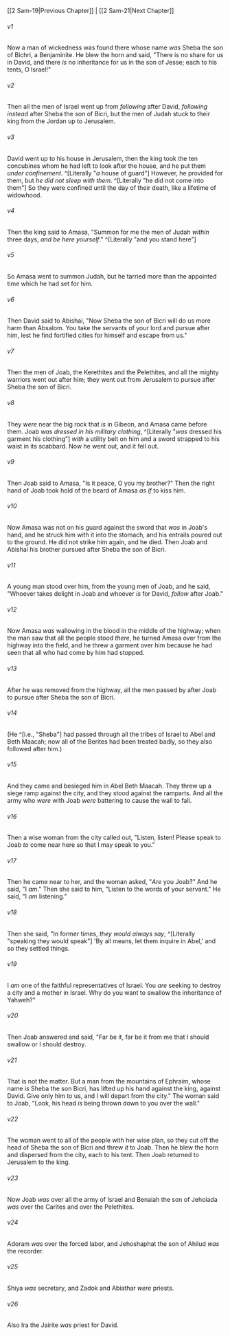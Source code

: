 ﻿---
aliases:
  - 2 Samuel 20
---

[[2 Sam-19|Previous Chapter]] | [[2 Sam-21|Next Chapter]]

###### v1
Now a man of wickedness was found there whose name _was_ Sheba the son of Bichri, a Benjaminite. He blew the horn and said, "There is no share for us in David, and there _is_ no inheritance for us in the son of Jesse; each to his tents, O Israel!"

###### v2
Then all the men of Israel went up from _following_ after David, _following instead_ after Sheba the son of Bicri, but the men of Judah stuck to their king from the Jordan up to Jerusalem.

###### v3
David went up to his house in Jerusalem, then the king took the ten concubines whom he had left to look after the house, and he put them _under confinement_. ^[Literally "_a_ house of guard"] However, he provided for them, but _he did not sleep with them_. ^[Literally "he did not come into them"] So they were confined until the day of their death, like a lifetime of widowhood.

###### v4
Then the king said to Amasa, "Summon for me the men of Judah _within_ three days, _and be here yourself_." ^[Literally "and you stand here"]

###### v5
So Amasa went to summon Judah, but he tarried more than the appointed time which he had set for him.

###### v6
Then David said to Abishai, "Now Sheba the son of Bicri will do us more harm than Absalom. You take the servants of your lord and pursue after him, lest he find fortified cities for himself and escape from us."

###### v7
Then the men of Joab, the Kerethites and the Pelethites, and all the mighty warriors went out after him; they went out from Jerusalem to pursue after Sheba the son of Bicri.

###### v8
They _were_ near the big rock that _is_ in Gibeon, and Amasa came before them. Joab _was dressed in his military clothing_, ^[Literally "_was_ dressed his garment his clothing"] _with_ a utility belt on him and a sword strapped to his waist in its scabbard. Now he went out, and it fell out.

###### v9
Then Joab said to Amasa, "Is it peace, O you my brother?" Then the right hand of Joab took hold of the beard of Amasa _as if_ to kiss him.

###### v10
Now Amasa was not on his guard against the sword that _was_ in Joab's hand, and he struck him with it into the stomach, and his entrails poured out to the ground. He did not strike him again, and he died. Then Joab and Abishai his brother pursued after Sheba the son of Bicri.

###### v11
A young man stood over him, from the young men of Joab, and he said, "Whoever takes delight in Joab and whoever _is_ for David, _follow_ after Joab."

###### v12
Now Amasa _was_ wallowing in the blood in the middle of the highway; when the man saw that all the people stood _there_, he turned Amasa over from the highway into the field, and he threw a garment over him because he had seen that all who had come by him had stopped.

###### v13
After he was removed from the highway, all the men passed by after Joab to pursue after Sheba the son of Bicri.

###### v14
(He ^[i.e., "Sheba"] had passed through all the tribes of Israel to Abel and Beth Maacah; now all of the Berites had been treated badly, so they also followed after him.)

###### v15
And they came and besieged him in Abel Beth Maacah. They threw up a siege ramp against the city, and they stood against the ramparts. And all the army who _were_ with Joab _were_ battering to cause the wall to fall.

###### v16
Then a wise woman from the city called out, "Listen, listen! Please speak to Joab _to_ come near here so that I may speak to you."

###### v17
Then he came near to her, and the woman asked, "_Are_ you Joab?" And he said, "I _am_." Then she said to him, "Listen to the words of your servant." He said, "I _am_ listening."

###### v18
Then she said, "In former times, _they would always say_, ^[Literally "speaking they would speak"] 'By all means, let them inquire in Abel,' and so they settled things.

###### v19
I _am_ one of the faithful representatives of Israel. You _are_ seeking to destroy a city and a mother in Israel. Why do you want to swallow the inheritance of Yahweh?"

###### v20
Then Joab answered and said, "Far be it, far be it from me that I should swallow or I should destroy.

###### v21
That is not the matter. But a man from the mountains of Ephraim, whose name _is_ Sheba the son Bicri, has lifted up his hand against the king, against David. Give only him to us, and I will depart from the city." The woman said to Joab, "Look, his head _is_ being thrown down to you over the wall."

###### v22
The woman went to all of the people with her wise plan, so they cut off the head of Sheba the son of Bicri and threw _it_ to Joab. Then he blew the horn and dispersed from the city, each to his tent. Then Joab returned to Jerusalem to the king.

###### v23
Now Joab _was_ over all the army of Israel and Benaiah the son of Jehoiada _was_ over the Carites and over the Pelethites.

###### v24
Adoram _was_ over the forced labor, and Jehoshaphat the son of Ahilud _was_ the recorder.

###### v25
Shiya _was_ secretary, and Zadok and Abiathar _were_ priests.

###### v26
Also Ira the Jairite _was_ priest for David.